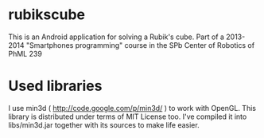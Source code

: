 rubikscube
==========

This is an Android application for solving a Rubik's cube. Part of a 2013-2014 "Smartphones programming" course in the SPb Center of Robotics of PhML 239

Used libraries
==============

I use min3d ( http://code.google.com/p/min3d/ ) to work with OpenGL. This library is distributed under terms of MIT License too. I've compiled it into libs/min3d.jar together with its sources to make life easier.
